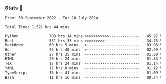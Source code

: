 ### Stats 👋
<!--START_SECTION:waka-->

```txt
From: 30 September 2022 - To: 10 July 2024

Total Time: 1,529 hrs 44 mins

Python              703 hrs 14 mins >>>>>>>>>>>--------------   45.97 %
Rust                531 hrs 35 mins >>>>>>>>>----------------   34.75 %
Markdown            60 hrs 5 mins   >------------------------   03.93 %
Go                  45 hrs 40 mins  >------------------------   02.99 %
Other               27 hrs 35 mins  -------------------------   01.80 %
HTML                20 hrs 24 mins  -------------------------   01.33 %
TeX                 17 hrs 24 mins  -------------------------   01.14 %
YAML                17 hrs 8 mins   -------------------------   01.12 %
TypeScript          16 hrs 41 mins  -------------------------   01.09 %
Bash                11 hrs 16 mins  -------------------------   00.74 %
```

<!--END_SECTION:waka-->

<!--
**buhaytza2005/buhaytza2005** is a ✨ _special_ ✨ repository because its `README.md` (this file) appears on your GitHub profile.

Here are some ideas to get you started:

- 🔭 I’m currently working on ...
- 🌱 I’m currently learning ...
- 👯 I’m looking to collaborate on ...
- 🤔 I’m looking for help with ...
- 💬 Ask me about ...
- 📫 How to reach me: ...
- 😄 Pronouns: ...
- ⚡ Fun fact: ...
-->


